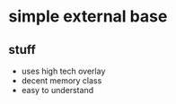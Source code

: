 # simple external base

## stuff
* uses high tech overlay
* decent memory class
* easy to understand
